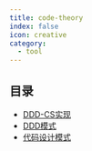 ```yaml
---
title: code-theory
index: false
icon: creative
category:
  - tool
---
```


 ## 目录
- [DDD-CS实现](DDD-CS实现.md)
- [DDD模式](DDD模式.md)
- [代码设计模式](代码设计模式.md)
